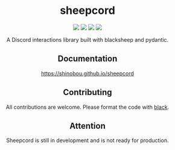 <div align="center">


# sheepcord
![](https://img.shields.io/github/issues/Shinobou/sheepcord)
![](https://img.shields.io/github/forks/Shinobou/sheepcord)
![](https://img.shields.io/github/stars/Shinobou/sheepcord)
![](https://img.shields.io/github/license/Shinobou/sheepcord)

A Discord interactions library built with blacksheep and pydantic.


## Documentation
https://shinobou.github.io/sheepcord

## Contributing
All contributions are welcome. Please format the code with [black](https://github.com/psf/black).

## Attention
Sheepcord is still in development and is not ready for production.


</div>
